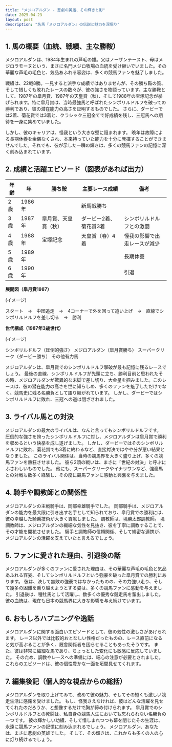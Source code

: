 ```yaml
---
title: "メジロアルダン - 悲劇の英雄、その輝きと影"
date: 2025-04-23
layout: post
description: "名馬『メジロアルダン』の伝説と魅力を深堀り"
---
```


## 1. 馬の概要（血統、戦績、主な勝鞍）

メジロアルダンは、1984年生まれの芦毛の雄。父はノーザンテースト、母はメジロラモーヌという、まさに名門メジロ牧場の血統を受け継いでいました。その華麗な芦毛の毛色と、気品あふれる容姿は、多くの競馬ファンを魅了しました。

戦績は、22戦8勝。一見すると派手な成績ではありませんが、その勝ち鞍の質、そして惜しくも敗れたレースの数々が、彼の強さを物語っています。主な勝鞍として、1987年の皐月賞、1987年の天皇賞（秋）、そして1988年の宝塚記念が挙げられます。特に皐月賞は、当時最強馬と呼ばれたシンボリルドルフを破っての勝利であり、彼の潜在能力の高さを証明するものでした。  さらに、ダービーでは2着、菊花賞では3着と、クラシック三冠全てで好成績を残し、三冠馬への期待を一身に集めていました。

しかし、彼のキャリアは、怪我という大きな壁に阻まれます。  晩年は故障による長期休養を余儀なくされ、本来持っていた能力を十分に発揮することができませんでした。それでも、彼が示した一瞬の輝きは、多くの競馬ファンの記憶に深く刻み込まれています。


## 2. 成績と活躍エピソード（図表があれば出力）

| 年齢 | 年 | 勝ち鞍 | 主要レース成績 | 備考 |
|---|---|---|---|---|
| 2歳 | 1986年 |  |  新馬戦勝ち |  |
| 3歳 | 1987年 | 皐月賞、天皇賞（秋） | ダービー2着、菊花賞3着 | シンボリルドルフとの激闘 |
| 4歳 | 1988年 | 宝塚記念 |  天皇賞（春）4着 | 怪我の影響で出走レースが減少 |
| 5歳 | 1989年 |  |  |  長期休養 |
| 6歳 | 1990年 |  |  |  引退 |


**展開図（皐月賞1987）**

(イメージ)

スタート　→　中団追走　→　4コーナーで外を回って追い上げ　→　直線でシンボリルドルフを差し切る　→　勝利


**世代構成（1987年3歳世代）**

(イメージ)

シンボリルドルフ（圧倒的強さ）
メジロアルダン（皐月賞勝ち）
スーパークリーク（ダービー勝ち）
その他有力馬


メジロアルダンは、皐月賞でのシンボリルドルフ撃破が最も記憶に残るレースでしょう。  最後の直線、シンボリルドルフが先頭に立ち、勝利目前と思われたその時、メジロアルダンが驚異的な末脚で差し切り、大金星を掴みました。このレースは、彼の潜在能力の高さを世に知らしめ、多くのファンを魅了しただけでなく、競馬史に残る名勝負として語り継がれています。  しかし、ダービーではシンボリルドルフに敗れ、三冠への道は閉ざされました。


## 3. ライバル馬との対決

メジロアルダンの最大のライバルは、なんと言ってもシンボリルドルフです。  圧倒的な強さを誇ったシンボリルドルフに対し、メジロアルダンは皐月賞で勝利を収めるという快挙を成し遂げました。  しかし、ダービーではそのシンボリルドルフに敗れ、菊花賞でも3着に終わるなど、直接対決ではやや分が悪い結果となりました。  このライバル関係は、当時の競馬界を大きく盛り上げ、多くの競馬ファンを熱狂させました。  彼ら2頭の戦いは、まさに「世紀の対決」と呼ぶにふさわしいものでした。  他にも、スーパークリークやイナリワンなど、強豪馬との対戦も数多く経験し、その度に競馬ファンに感動と興奮を与えました。


## 4. 騎手や調教師との関係性

メジロアルダンの主戦騎手は、岡部幸雄騎手でした。  岡部騎手は、メジロアルダンの能力を最大限に引き出す名手として知られており、皐月賞での勝利には、彼の卓越した騎乗技術が大きく貢献しました。  調教師は、境勝太郎調教師。  境調教師は、メジロアルダンの繊細な気性を見抜き、彼を丁寧に調教することで、その才能を開花させました。  騎手と調教師の信頼関係、そして綿密な連携が、メジロアルダンの活躍を支えていたと言えるでしょう。


## 5. ファンに愛された理由、引退後の話

メジロアルダンが多くのファンに愛された理由は、その華麗な芦毛の毛色と気品あふれる容姿、そしてシンボリルドルフという強豪を破った皐月賞での勝利にあります。  彼は、決して無敗の強豪ではなかったものの、その力強い走り、そして幾多の困難を乗り越えようとする姿は、多くの競馬ファンに感動を与えました。  引退後は、種牡馬として活躍し、数多くの優秀な競走馬を輩出しました。  彼の血統は、現在も日本の競馬界に大きな影響を与え続けています。


## 6. おもしろハプニングや逸話

メジロアルダンに関する面白いエピソードとして、彼の気性の激しさがあげられます。  レース以外では比較的おとなしい性格だったものの、レース直前になると気が高ぶることが多く、厩舎関係者を困らせることもあったそうです。  また、彼は非常に繊細な馬であり、ちょっとした変化にも敏感に反応していました。  そのため、調教やレースへの準備には、細心の注意が必要とされました。  これらのエピソードは、彼の個性豊かな一面を垣間見せてくれます。


## 7. 編集後記（個人的な視点からの総括）

メジロアルダンを取り上げてみて、改めて彼の魅力、そしてその短くも激しい競走生活に感銘を受けました。  もし、怪我さえなければ、彼はどんな活躍を見せてくれたのだろうか、と想像するだけで胸が締め付けられます。  皐月賞でのシンボリルドルフとの死闘は、私自身の競馬人生においても忘れられない名勝負の一つです。  彼の輝かしい功績、そして惜しまれつつも幕を閉じたその生涯は、永遠に競馬ファンの記憶に刻み込まれるでしょう。  メジロアルダン、あなたは、まさに悲劇の英雄でした。  そして、その輝きは、これからも多くの人の心に灯り続けるでしょう。
